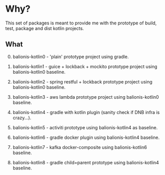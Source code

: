 # Why?

This set of packages is meant to provide me with the prototype of build, test, package and dist kotlin projects.

## What

0. balionis-kotlin0        - 'plain' prototype project using gradle.

1. balionis-kotlin1        - guice + lockback + mockito prototype project using balionis-kotlin0 baseline.

2. balionis-kotlin2        - spring restful + lockback prototype project using balionis-kotlin0 baseline.

3. balionis-kotlin3        - aws lambda prototype project using balionis-kotlin0 baseline.

4. balionis-kotlin4        - gradle with kotlin plugin (sanity check if DNB infra is crazy...).

5. balionis-kotlin5        - activiti prototype using balionis-kotlin4 as baseline.

6. balionis-kotlin6        - gradle docker plugin using balionis-kotlin4 baseline.

7. balionis-kotlin7        - kafka docker-composite using balionis-kotlin6 baseline.

8. balionis-kotlin8        - gradle child=parent prototype using balionis-kotlin4 baseline.
